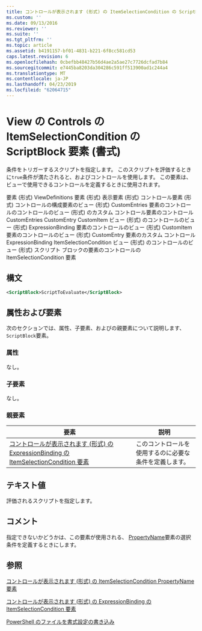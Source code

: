 ```yaml
---
title: コントロールが表示されます (形式) の ItemSelectionCondition の ScriptBlock 要素 |Microsoft Docs
ms.custom: ''
ms.date: 09/13/2016
ms.reviewer: ''
ms.suite: ''
ms.tgt_pltfrm: ''
ms.topic: article
ms.assetid: b4191157-bf01-4831-b221-6f8cc581cd53
caps.latest.revision: 6
ms.openlocfilehash: 0cbefbb48427b56d4ae2a5ae27c7726dcfad7b84
ms.sourcegitcommit: e7445ba8203da304286c591ff513900ad1c244a4
ms.translationtype: MT
ms.contentlocale: ja-JP
ms.lasthandoff: 04/23/2019
ms.locfileid: "62064715"
---
```

# <a name="scriptblock-element-for-itemselectioncondition-for-controls-for-view-format"></a>View の Controls の ItemSelectionCondition の ScriptBlock 要素 (書式)

条件をトリガーするスクリプトを指定します。 このスクリプトを評価するときに`true`条件が満たされると、およびコントロールを使用します。 この要素は、ビューで使用できるコントロールを定義するときに使用されます。

要素 (形式) ViewDefinitions 要素 (形式) 表示要素 (形式) コントロール要素 (形式) コントロールの構成要素のビュー (形式) CustomEntries 要素のコントロールのコントロールのビュー (形式) のカスタム コントロール要素のコントロールCustomEntries CustomEntry CustomItem ビュー (形式) のコントロールのビュー (形式) ExpressionBinding 要素のコントロールのビュー (形式) CustomItem 要素のコントロールのビュー (形式) CustomEntry 要素のカスタム コントロールExpressionBinding ItemSelectionCondition ビュー (形式) のコントロールのビュー (形式) スクリプト ブロックの要素のコントロールの ItemSelectionCondition 要素

## <a name="syntax"></a>構文

```xml
<ScriptBlock>ScriptToEvaluate</ScriptBlock>
```

## <a name="attributes-and-elements"></a>属性および要素

次のセクションでは、属性、子要素、およびの親要素について説明します、`ScriptBlock`要素。

### <a name="attributes"></a>属性

なし。

### <a name="child-elements"></a>子要素

なし。

### <a name="parent-elements"></a>親要素

|要素|説明|
|-------------|-----------------|
|[コントロールが表示されます (形式) の ExpressionBinding の ItemSelectionCondition 要素](./itemselectioncondition-element-for-expressionbinding-for-controls-for-view-format.md)|このコントロールを使用するのに必要な条件を定義します。|

## <a name="text-value"></a>テキスト値

評価されるスクリプトを指定します。

## <a name="remarks"></a>コメント

指定できないかどうかは、この要素が使用される、 [PropertyName](./propertyname-element-for-itemselectioncondition-for-controls-for-view-format.md)要素の選択条件を定義するときにします。

## <a name="see-also"></a>参照

[コントロールが表示されます (形式) の ItemSelectionCondition PropertyName 要素](./propertyname-element-for-itemselectioncondition-for-controls-for-view-format.md)

[コントロールが表示されます (形式) の ExpressionBinding の ItemSelectionCondition 要素](./itemselectioncondition-element-for-expressionbinding-for-controls-for-view-format.md)

[PowerShell のファイルを書式設定の書き込み](./writing-a-powershell-formatting-file.md)

